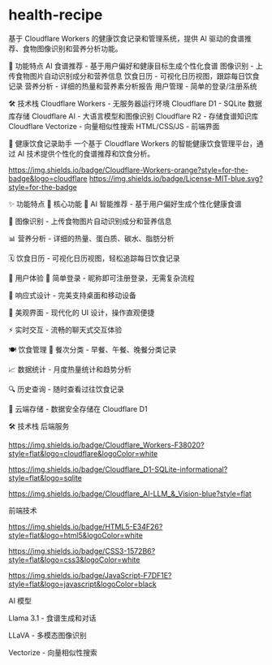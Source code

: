 # health-recipe
基于 Cloudflare Workers 的健康饮食记录和管理系统，提供 AI 驱动的食谱推荐、食物图像识别和营养分析功能。

🍎 功能特点
AI 食谱推荐 - 基于用户偏好和健康目标生成个性化食谱
图像识别 - 上传食物图片自动识别成分和营养信息
饮食日历 - 可视化日历视图，跟踪每日饮食记录
营养分析 - 详细的热量和营养素分析报告
用户管理 - 简单的登录/注册系统

🛠️ 技术栈
Cloudflare Workers - 无服务器运行环境
Cloudflare D1 - SQLite 数据库存储
Cloudflare AI - 大语言模型和图像识别
Cloudflare R2 - 存储食谱知识库
Cloudflare Vectorize - 向量相似性搜索
HTML/CSS/JS - 前端界面

🍎 健康饮食记录助手
一个基于 Cloudflare Workers 的智能健康饮食管理平台，通过 AI 技术提供个性化的食谱推荐和饮食分析。

https://img.shields.io/badge/Cloudflare-Workers-orange?style=for-the-badge&logo=cloudflare
https://img.shields.io/badge/License-MIT-blue.svg?style=for-the-badge

✨ 功能特点
🎯 核心功能
🤖 AI 智能推荐 - 基于用户偏好生成个性化健康食谱

📸 图像识别 - 上传食物图片自动识别成分和营养信息

📊 营养分析 - 详细的热量、蛋白质、碳水、脂肪分析

🗓️ 饮食日历 - 可视化日历视图，轻松追踪每日饮食记录

👤 用户体验
🔐 简单登录 - 昵称即可注册登录，无需复杂流程

📱 响应式设计 - 完美支持桌面和移动设备

🎨 美观界面 - 现代化的 UI 设计，操作直观便捷

⚡ 实时交互 - 流畅的聊天式交互体验

🍽️ 饮食管理
🍳 餐次分类 - 早餐、午餐、晚餐分类记录

📈 数据统计 - 月度热量统计和趋势分析

🔍 历史查询 - 随时查看过往饮食记录

💾 云端存储 - 数据安全存储在 Cloudflare D1

🛠️ 技术栈
后端服务

https://img.shields.io/badge/Cloudflare_Workers-F38020?style=flat&logo=cloudflare&logoColor=white

https://img.shields.io/badge/Cloudflare_D1-SQLite-informational?style=flat&logo=sqlite

https://img.shields.io/badge/Cloudflare_AI-LLM_&_Vision-blue?style=flat

前端技术

https://img.shields.io/badge/HTML5-E34F26?style=flat&logo=html5&logoColor=white

https://img.shields.io/badge/CSS3-1572B6?style=flat&logo=css3&logoColor=white

https://img.shields.io/badge/JavaScript-F7DF1E?style=flat&logo=javascript&logoColor=black

AI 模型

Llama 3.1 - 食谱生成和对话

LLaVA - 多模态图像识别

Vectorize - 向量相似性搜索
